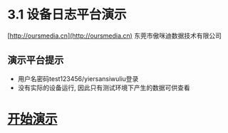 # 3.1 设备日志平台演示

[http://oursmedia.cn](http://oursmedia.cn) 东莞市傲咪迪数据技术有限公司

## 演示平台提示
+ 用户名密码test123456/yiersansiwuliu登录 
+ 没有实际的设备运行, 因此只有测试环境下产生的数据可供查看
  
# [开始演示](http://139.199.179.89:8082)